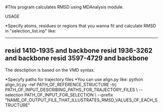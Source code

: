 #This program calculates RMSD using MDAnalysis module.

USAGE 

*Specify atoms, residues or regions that you wanna fit and calculate RMSD in "selection_list.inp" like: 

----------------------------- 
resid 1410-1935 and backbone 
resid 1936-3262 and backbone 
resid 3597-4729 and backbone 
----------------------------- 
The desctiption is based on the VMD syntax. 

*Specyfy paths for trajectory files 
*You can use align.py like: 
python align_trj.py -ref PATH_OF_REFERENCE_STRUCTURE 
                    -trj PATH_OF_INPUT_DESCRIBING_PATHS_FOR_TRAJECTORY_FILES \ 
                   --selection PATH_OF_INPUT_FOR_SELECTION \ 
                   --prefix "NAME_OF_OUTPUT_FILE_THAT_ILLUSTRATES_RMSD_VALUES_OF_EACH_STRUCTURE" 


